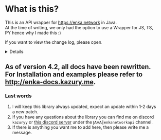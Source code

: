 # What is this?

This is an API wrapper for https://enka.network in Java.
<br> At the time of writing, we only had the option to use a Wrapper for JS, TS, PY hence why I made this :)

If you want to view the change log, please open.
<details>
> Update - 27/03/2024 - Library Version: 4.5 | Honkai: Star Rail Update
- Added new 2.1 [version data](https://github.com/kazuryyx/EnkaNetworkAPI/commit/c6a6bacaddc7fcd81d46f155f44c7671e5fb59e3)
- Fix simulated universe, platform for non-existing accounts
- New Methods & Changes:
    - **getValueType()** (in ``SRAppendProp``)
    - **getAvatarCutinFront()** -> **getSplashArt()** (in ``SRCharacterData``)
    - **getAvatarRoundIcon()** (in ``SRCharacterData``)
    - **getCharacterId()** (in ``SRCharacterData``)

> Update - 13/03/2024 - Library Version: 4.5 | Genshin Impact Update
- Added new 4.5 [version data](https://github.com/kazuryyx/EnkaNetworkAPI/commit/140f868f003e8588f1403098242e2db336547010)
- Fixed element-less traveler
- Method changes:
    - ``getNamecardUrl`` in ``GenshinNamecard`` is not ``Nullable`` anymore
    - ``getName`` in ``SRNameable``, ``GenshinNameable`` is not ``Nullable`` anymore. Not existing keys will return ``""``

> Update - 31/01/2024 - Library Version: 4.4 | Genshin Impact, Honkai: Star Rail Update
- Added new 4.4 [version data](https://github.com/kazuryyx/EnkaNetworkAPI/commit/e088e086634b432877935f7c94d9e8f1e26ec1e9)
- Added new 2.0 [version data](https://github.com/kazuryyx/EnkaNetworkAPI/commit/9ce1d36cdaf31de9522ba8d347d68c39e11b8e2c)
- New Methods:
    - **getMaxLevel()** (in ``GenshinUserCharacter``)

> Update - 20/12/2024 - Library Version: 4.3 | Genshin Impact Update
- Added new 4.3 [version data](https://github.com/kazuryyx/EnkaNetworkAPI/commit/2bc5b32acbe8a75025e46cd3654afdc70acec410)
- New Methods:
    - **getCharacterId()** (in ``GenshinCharacterData``)
    - **getRankLevel()** (in ``GenshinArtifact``)
    - **getMaxLevel()** (in ``GenshinArtifact``)
    - **getSetName()** (in ``GenshinArtifact``)

**Note:** There have been other changes before 4.3, however I will not include them here. I will update this when a new version drops
</details>

## As of version 4.2, all docs have been rewritten. For Installation and examples please refer to http://enka-docs.kazury.me.

### Last words
1. I will keep this library always updated, expect an update within 1-2 days a new patch.
2. If you have any questions about the library you can find me on discord ``kazuryy`` or [this discord server](https://discord.gg/CuXPVGJDhk) under the ``𝖩𝖠𝖵𝖠┃enkanetworkapi`` channel.
3. If there is anything you want me to add here, then please write me a message.
